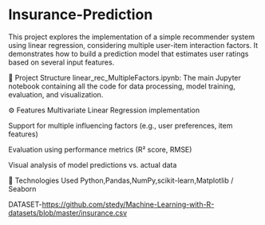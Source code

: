 # Insurance-Prediction

This project explores the implementation of a simple recommender system using linear regression, considering multiple user-item interaction factors. It demonstrates how to build a prediction model that estimates user ratings based on several input features.

📁 Project Structure
linear_rec_MultipleFactors.ipynb: The main Jupyter notebook containing all the code for data processing, model training, evaluation, and visualization.

⚙️ Features
Multivariate Linear Regression implementation

Support for multiple influencing factors (e.g., user preferences, item features)

Evaluation using performance metrics (R² score, RMSE)

Visual analysis of model predictions vs. actual data

🧪 Technologies Used
Python,Pandas,NumPy,scikit-learn,Matplotlib / Seaborn

DATASET-https://github.com/stedy/Machine-Learning-with-R-datasets/blob/master/insurance.csv
